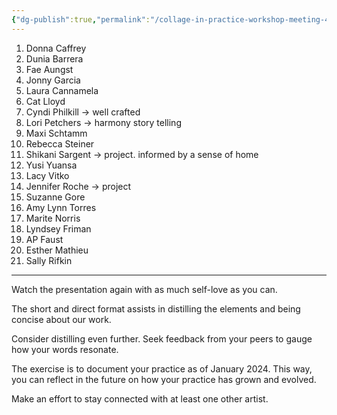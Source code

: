 ```yaml
---
{"dg-publish":true,"permalink":"/collage-in-practice-workshop-meeting-4/","created":"2024-01-25T16:01:57.595-05:00","updated":"2024-01-27T11:10:55.169-05:00"}
---
```


1. Donna Caffrey
2. Dunia Barrera
3. Fae Aungst 
4. Jonny Garcia
5. Laura Cannamela
6. Cat Lloyd
7. Cyndi Philkill → well crafted 
8. Lori Petchers → harmony story telling
9. Maxi Schtamm
10. Rebecca Steiner
11. Shikani Sargent → project. informed by a sense of home
12. Yusi Yuansa
13. Lacy Vitko
14. Jennifer Roche → project
15. Suzanne Gore
16. Amy Lynn Torres
17. Marite Norris
18. Lyndsey Friman
19. AP Faust
20. Esther Mathieu
21. Sally Rifkin

---

Watch the presentation again with as much self-love as you can.

The short and direct format assists in distilling the elements and being concise about our work.

Consider distilling even further. Seek feedback from your peers to gauge how your words resonate.

The exercise is to document your practice as of January 2024. This way, you can reflect in the future on how your practice has grown and evolved.

Make an effort to stay connected with at least one other artist.